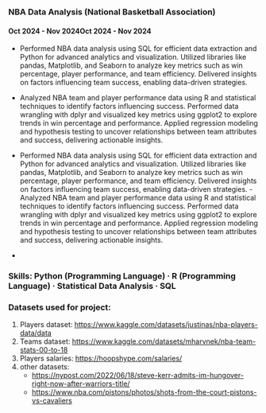 ### NBA Data Analysis (National Basketball Association)
#### Oct 2024 - Nov 2024Oct 2024 - Nov 2024
- Performed NBA data analysis using SQL for efficient data extraction and Python for advanced analytics and visualization. Utilized libraries like pandas, Matplotlib, and Seaborn to analyze key metrics such as win percentage, player performance, and team efficiency. Delivered insights on factors influencing team success, enabling data-driven strategies.

- Analyzed NBA team and player performance data using R and statistical techniques to identify factors influencing success. Performed data wrangling with dplyr and visualized key metrics using ggplot2 to explore trends in win percentage and performance. Applied regression modeling and hypothesis testing to uncover relationships between team attributes and success, delivering actionable insights.
- Performed NBA data analysis using SQL for efficient data extraction and Python for advanced analytics and visualization. Utilized libraries like pandas, Matplotlib, and Seaborn to analyze key metrics such as win percentage, player performance, and team efficiency. Delivered insights on factors influencing team success, enabling data-driven strategies. - Analyzed NBA team and player performance data using R and statistical techniques to identify factors influencing success. Performed data wrangling with dplyr and visualized key metrics using ggplot2 to explore trends in win percentage and performance. Applied regression modeling and hypothesis testing to uncover relationships between team attributes and success, delivering actionable insights.
- 
### Skills: Python (Programming Language) · R (Programming Language) · Statistical Data Analysis · SQL

### Datasets used for project:

1. Players dataset: https://www.kaggle.com/datasets/justinas/nba-players-data/data
2. Teams dataset: https://www.kaggle.com/datasets/mharvnek/nba-team-stats-00-to-18
3. Players salaries: https://hoopshype.com/salaries/
4. other datasets:
   - https://nypost.com/2022/06/18/steve-kerr-admits-im-hungover-right-now-after-warriors-title/
   - https://www.nba.com/pistons/photos/shots-from-the-court-pistons-vs-cavaliers
